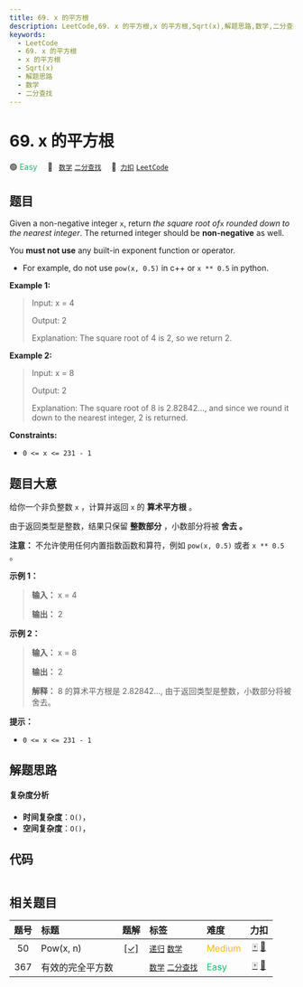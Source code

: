 ```yaml
---
title: 69. x 的平方根
description: LeetCode,69. x 的平方根,x 的平方根,Sqrt(x),解题思路,数学,二分查找
keywords:
  - LeetCode
  - 69. x 的平方根
  - x 的平方根
  - Sqrt(x)
  - 解题思路
  - 数学
  - 二分查找
---
```


# 69. x 的平方根

🟢 <font color=#15bd66>Easy</font>&emsp; 🔖&ensp; [`数学`](/tag/math.md) [`二分查找`](/tag/binary-search.md)&emsp; 🔗&ensp;[`力扣`](https://leetcode.cn/problems/sqrtx) [`LeetCode`](https://leetcode.com/problems/sqrtx)

## 题目

Given a non-negative integer `x`, return _the square root of_`x` _rounded down
to the nearest integer_. The returned integer should be **non-negative** as
well.

You **must not use** any built-in exponent function or operator.

  * For example, do not use `pow(x, 0.5)` in c++ or `x ** 0.5` in python.



**Example 1:**

> Input: x = 4
> 
> Output: 2
> 
> Explanation: The square root of 4 is 2, so we return 2.

**Example 2:**

> Input: x = 8
> 
> Output: 2
> 
> Explanation: The square root of 8 is 2.82842..., and since we round it down to the nearest integer, 2 is returned.

**Constraints:**

  * `0 <= x <= 231 - 1`


## 题目大意

给你一个非负整数 `x` ，计算并返回 `x` 的 **算术平方根** 。

由于返回类型是整数，结果只保留 **整数部分** ，小数部分将被 **舍去 。**

**注意：** 不允许使用任何内置指数函数和算符，例如 `pow(x, 0.5)` 或者 `x ** 0.5` 。



**示例 1：**

> 
> 
> 
> 
> 
> **输入：** x = 4
> 
> **输出：** 2
> 
> 

**示例 2：**

> 
> 
> 
> 
> 
> **输入：** x = 8
> 
> **输出：** 2
> 
> **解释：** 8 的算术平方根是 2.82842..., 由于返回类型是整数，小数部分将被舍去。
> 
> 



**提示：**

  * `0 <= x <= 231 - 1`


## 解题思路

#### 复杂度分析

- **时间复杂度**：`O()`，
- **空间复杂度**：`O()`，

## 代码

```javascript

```

## 相关题目

<!-- prettier-ignore -->
| 题号 | 标题 | 题解 | 标签 | 难度 | 力扣 |
| :------: | :------ | :------: | :------ | :------ | :------: |
| 50 | Pow(x, n) | [[✓]](/problem/0050.md) |  [`递归`](/tag/recursion.md) [`数学`](/tag/math.md) | <font color=#ffb800>Medium</font> | [🀄️](https://leetcode.cn/problems/powx-n) [🔗](https://leetcode.com/problems/powx-n) |
| 367 | 有效的完全平方数 |  |  [`数学`](/tag/math.md) [`二分查找`](/tag/binary-search.md) | <font color=#15bd66>Easy</font> | [🀄️](https://leetcode.cn/problems/valid-perfect-square) [🔗](https://leetcode.com/problems/valid-perfect-square) |